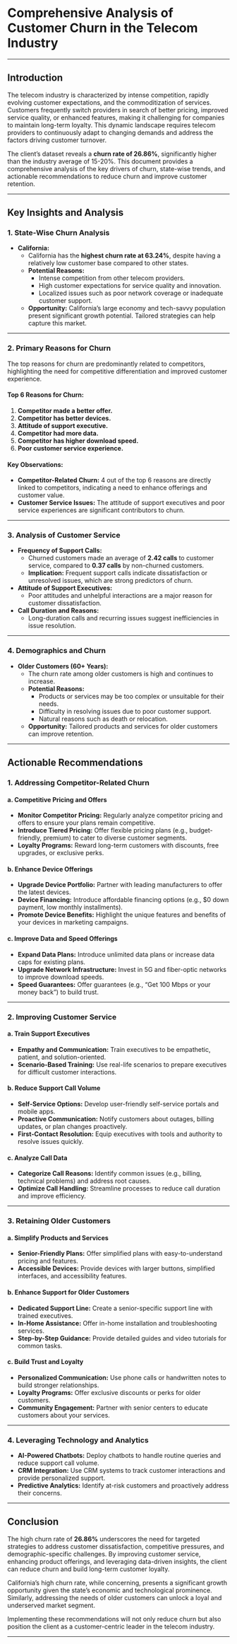 # **Comprehensive Analysis of Customer Churn in the Telecom Industry**

---

## **Introduction**
The telecom industry is characterized by intense competition, rapidly evolving customer expectations, and the commoditization of services. Customers frequently switch providers in search of better pricing, improved service quality, or enhanced features, making it challenging for companies to maintain long-term loyalty. This dynamic landscape requires telecom providers to continuously adapt to changing demands and address the factors driving customer turnover.

The client’s dataset reveals a **churn rate of 26.86%**, significantly higher than the industry average of 15-20%. This document provides a comprehensive analysis of the key drivers of churn, state-wise trends, and actionable recommendations to reduce churn and improve customer retention.

---

## **Key Insights and Analysis**

### **1. State-Wise Churn Analysis**
- **California:** 
  - California has the **highest churn rate at 63.24%**, despite having a relatively low customer base compared to other states.
  - **Potential Reasons:**
    - Intense competition from other telecom providers.
    - High customer expectations for service quality and innovation.
    - Localized issues such as poor network coverage or inadequate customer support.
  - **Opportunity:** California’s large economy and tech-savvy population present significant growth potential. Tailored strategies can help capture this market.

---

### **2. Primary Reasons for Churn**
The top reasons for churn are predominantly related to competitors, highlighting the need for competitive differentiation and improved customer experience.

#### **Top 6 Reasons for Churn:**
1. **Competitor made a better offer.**
2. **Competitor has better devices.**
3. **Attitude of support executive.**
4. **Competitor had more data.**
5. **Competitor has higher download speed.**
6. **Poor customer service experience.**

#### **Key Observations:**
- **Competitor-Related Churn:** 4 out of the top 6 reasons are directly linked to competitors, indicating a need to enhance offerings and customer value.
- **Customer Service Issues:** The attitude of support executives and poor service experiences are significant contributors to churn.

---

### **3. Analysis of Customer Service**
- **Frequency of Support Calls:**
  - Churned customers made an average of **2.42 calls** to customer service, compared to **0.37 calls** by non-churned customers.
  - **Implication:** Frequent support calls indicate dissatisfaction or unresolved issues, which are strong predictors of churn.
- **Attitude of Support Executives:**
  - Poor attitudes and unhelpful interactions are a major reason for customer dissatisfaction.
- **Call Duration and Reasons:**
  - Long-duration calls and recurring issues suggest inefficiencies in issue resolution.

---

### **4. Demographics and Churn**
- **Older Customers (60+ Years):**
  - The churn rate among older customers is high and continues to increase.
  - **Potential Reasons:**
    - Products or services may be too complex or unsuitable for their needs.
    - Difficulty in resolving issues due to poor customer support.
    - Natural reasons such as death or relocation.
  - **Opportunity:** Tailored products and services for older customers can improve retention.

---

## **Actionable Recommendations**

### **1. Addressing Competitor-Related Churn**
#### **a. Competitive Pricing and Offers**
- **Monitor Competitor Pricing:** Regularly analyze competitor pricing and offers to ensure your plans remain competitive.
- **Introduce Tiered Pricing:** Offer flexible pricing plans (e.g., budget-friendly, premium) to cater to diverse customer segments.
- **Loyalty Programs:** Reward long-term customers with discounts, free upgrades, or exclusive perks.

#### **b. Enhance Device Offerings**
- **Upgrade Device Portfolio:** Partner with leading manufacturers to offer the latest devices.
- **Device Financing:** Introduce affordable financing options (e.g., $0 down payment, low monthly installments).
- **Promote Device Benefits:** Highlight the unique features and benefits of your devices in marketing campaigns.

#### **c. Improve Data and Speed Offerings**
- **Expand Data Plans:** Introduce unlimited data plans or increase data caps for existing plans.
- **Upgrade Network Infrastructure:** Invest in 5G and fiber-optic networks to improve download speeds.
- **Speed Guarantees:** Offer guarantees (e.g., “Get 100 Mbps or your money back”) to build trust.

---

### **2. Improving Customer Service**
#### **a. Train Support Executives**
- **Empathy and Communication:** Train executives to be empathetic, patient, and solution-oriented.
- **Scenario-Based Training:** Use real-life scenarios to prepare executives for difficult customer interactions.

#### **b. Reduce Support Call Volume**
- **Self-Service Options:** Develop user-friendly self-service portals and mobile apps.
- **Proactive Communication:** Notify customers about outages, billing updates, or plan changes proactively.
- **First-Contact Resolution:** Equip executives with tools and authority to resolve issues quickly.

#### **c. Analyze Call Data**
- **Categorize Call Reasons:** Identify common issues (e.g., billing, technical problems) and address root causes.
- **Optimize Call Handling:** Streamline processes to reduce call duration and improve efficiency.

---

### **3. Retaining Older Customers**
#### **a. Simplify Products and Services**
- **Senior-Friendly Plans:** Offer simplified plans with easy-to-understand pricing and features.
- **Accessible Devices:** Provide devices with larger buttons, simplified interfaces, and accessibility features.

#### **b. Enhance Support for Older Customers**
- **Dedicated Support Line:** Create a senior-specific support line with trained executives.
- **In-Home Assistance:** Offer in-home installation and troubleshooting services.
- **Step-by-Step Guidance:** Provide detailed guides and video tutorials for common tasks.

#### **c. Build Trust and Loyalty**
- **Personalized Communication:** Use phone calls or handwritten notes to build stronger relationships.
- **Loyalty Programs:** Offer exclusive discounts or perks for older customers.
- **Community Engagement:** Partner with senior centers to educate customers about your services.

---

### **4. Leveraging Technology and Analytics**
- **AI-Powered Chatbots:** Deploy chatbots to handle routine queries and reduce support call volume.
- **CRM Integration:** Use CRM systems to track customer interactions and provide personalized support.
- **Predictive Analytics:** Identify at-risk customers and proactively address their concerns.

---

## **Conclusion**
The high churn rate of **26.86%** underscores the need for targeted strategies to address customer dissatisfaction, competitive pressures, and demographic-specific challenges. By improving customer service, enhancing product offerings, and leveraging data-driven insights, the client can reduce churn and build long-term customer loyalty.

California’s high churn rate, while concerning, presents a significant growth opportunity given the state’s economic and technological prominence. Similarly, addressing the needs of older customers can unlock a loyal and underserved market segment.

Implementing these recommendations will not only reduce churn but also position the client as a customer-centric leader in the telecom industry.

--- 
